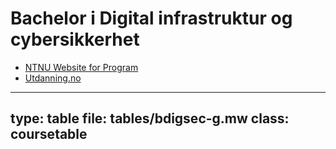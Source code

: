 # Bachelor i Digital infrastruktur og cybersikkerhet


* [NTNU Website for Program](https://www.ntnu.no/studier/bdigsec/)
* [Utdanning.no](https://utdanning.no/utdanning/ntnu.no/bachelor_i_digital_infrastruktur_og_cybersikkerhet)


---
type: table
file: tables/bdigsec-g.mw
class: coursetable
---